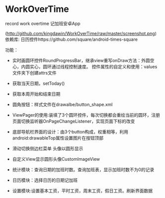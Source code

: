 # WorkOverTime
record work overtime 记加班安卓App

(http://github.com/kingdawin/WorkOverTime/raw/master/screenshot.png)
依赖库:
日历控件https://github.com/square/android-times-square

功能：

- 实时画圆环控件RoundProgressBar，继承view重写onDraw方法：外圆空心，内圆实心，圆环通过线程控制速度。
控件属性的自定义和使用：values文件夹下创建attrs文件

- 获取当天日期，setToday()

- 获取本周开始和结束日期

- 圆角按钮：样式文件在drawalbe/button_shape.xml

- ViewPager的使用:装填了3个圆环控件，每次切换都会重绘当前的圆环，注册页面切换监听器OnPageChangeListener，实现页面下标的改变

- 底部导航栏界面的设计：由3个button构成，权重相等，利用android:drawableTop属性设置图片在按钮顶部

- 滑动切换侧边栏菜单
头像以圆形显示

- 自定义View显示圆形头像CustomImageView

- 统计模块：查询日期的加班时数。查询加班表，显示加班时数不为0的记录

- 日历模块：选择日历的日期记加班

- 设置模块:设置基本工资，平时工资，周末工资，假日工资。刷新界面数据

